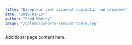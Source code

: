 ```yaml
---
title: "Excepteur sint occaecat cupidatat non proident"
date: "2019-01-15"
author: "Fred Wherry"
image: "/uploads/wherry-seminar-table.jpg"
---
```


Additional page content here.
